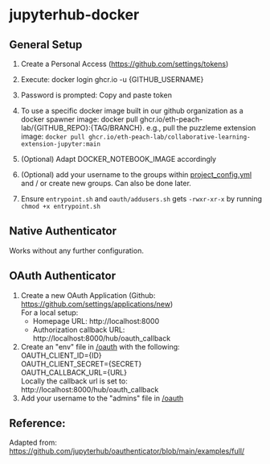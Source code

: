 # jupyterhub-docker

## General Setup
1. Create a Personal Access (https://github.com/settings/tokens)

2. Execute: docker login ghcr.io -u {GITHUB_USERNAME}

3. Password is prompted: Copy and paste token

4. To use a specific docker image built in our github organization as a docker spawner image: docker pull ghcr.io/eth-peach-lab/{GITHUB_REPO}:{TAG/BRANCH}. e.g., pull the puzzleme extension image: `docker pull ghcr.io/eth-peach-lab/collaborative-learning-extension-jupyter:main`

5. (Optional) Adapt DOCKER_NOTEBOOK_IMAGE accordingly

6. (Optional) add your username to the groups within [project_config.yml](./project_config.yaml) and / or create new groups. Can also be done later.

7. Ensure `entrypoint.sh` and `oauth/addusers.sh` gets `-rwxr-xr-x` by running `chmod +x entrypoint.sh`

## Native Authenticator
Works without any further configuration.


## OAuth Authenticator
1. Create a new OAuth Application (Github: https://github.com/settings/applications/new)  
For a local setup:  
    - Homepage URL: http://localhost:8000
    - Authorization callback URL: http://localhost:8000/hub/oauth_callback
2. Create an "env" file in [/oauth](./oauth/) with the following:   
OAUTH_CLIENT_ID={ID}  
OAUTH_CLIENT_SECRET={SECRET}  
OAUTH_CALLBACK_URL={URL}  
Locally the callback url is set to: http://localhost:8000/hub/oauth_callback
3. Add your username to the "admins" file in [/oauth](./oauth/)

## Reference:
Adapted from: 
https://github.com/jupyterhub/oauthenticator/blob/main/examples/full/